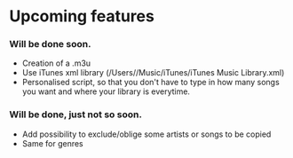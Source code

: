 # Upcoming features

### Will be done soon.

* Creation of a .m3u
* Use iTunes xml library (/Users/<USR>/Music/iTunes/iTunes Music Library.xml)
* Personalised script, so that you don't have to type in how many songs you want and where your library is everytime.

### Will be done, just not so soon.

* Add possibility to exclude/oblige some artists or songs to be copied
* Same for genres
